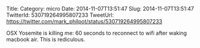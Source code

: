 Title: 
Category: micro
Date: 2014-11-07T13:51:47
Slug: 2014-11-07T13:51:47
TwitterId: 530719264995807233
TweetUrl: https://twitter.com/mark_philpot/status/530719264995807233

OSX Yosemite is killing me: 60 seconds to reconnect to wifi after waking macbook air.  This is rediculous.